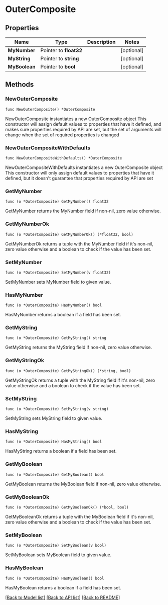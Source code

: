 # OuterComposite

## Properties

Name | Type | Description | Notes
------------ | ------------- | ------------- | -------------
**MyNumber** | Pointer to **float32** |  | [optional] 
**MyString** | Pointer to **string** |  | [optional] 
**MyBoolean** | Pointer to **bool** |  | [optional] 

## Methods

### NewOuterComposite

`func NewOuterComposite() *OuterComposite`

NewOuterComposite instantiates a new OuterComposite object
This constructor will assign default values to properties that have it defined,
and makes sure properties required by API are set, but the set of arguments
will change when the set of required properties is changed

### NewOuterCompositeWithDefaults

`func NewOuterCompositeWithDefaults() *OuterComposite`

NewOuterCompositeWithDefaults instantiates a new OuterComposite object
This constructor will only assign default values to properties that have it defined,
but it doesn't guarantee that properties required by API are set

### GetMyNumber

`func (o *OuterComposite) GetMyNumber() float32`

GetMyNumber returns the MyNumber field if non-nil, zero value otherwise.

### GetMyNumberOk

`func (o *OuterComposite) GetMyNumberOk() (*float32, bool)`

GetMyNumberOk returns a tuple with the MyNumber field if it's non-nil, zero value otherwise
and a boolean to check if the value has been set.

### SetMyNumber

`func (o *OuterComposite) SetMyNumber(v float32)`

SetMyNumber sets MyNumber field to given value.

### HasMyNumber

`func (o *OuterComposite) HasMyNumber() bool`

HasMyNumber returns a boolean if a field has been set.

### GetMyString

`func (o *OuterComposite) GetMyString() string`

GetMyString returns the MyString field if non-nil, zero value otherwise.

### GetMyStringOk

`func (o *OuterComposite) GetMyStringOk() (*string, bool)`

GetMyStringOk returns a tuple with the MyString field if it's non-nil, zero value otherwise
and a boolean to check if the value has been set.

### SetMyString

`func (o *OuterComposite) SetMyString(v string)`

SetMyString sets MyString field to given value.

### HasMyString

`func (o *OuterComposite) HasMyString() bool`

HasMyString returns a boolean if a field has been set.

### GetMyBoolean

`func (o *OuterComposite) GetMyBoolean() bool`

GetMyBoolean returns the MyBoolean field if non-nil, zero value otherwise.

### GetMyBooleanOk

`func (o *OuterComposite) GetMyBooleanOk() (*bool, bool)`

GetMyBooleanOk returns a tuple with the MyBoolean field if it's non-nil, zero value otherwise
and a boolean to check if the value has been set.

### SetMyBoolean

`func (o *OuterComposite) SetMyBoolean(v bool)`

SetMyBoolean sets MyBoolean field to given value.

### HasMyBoolean

`func (o *OuterComposite) HasMyBoolean() bool`

HasMyBoolean returns a boolean if a field has been set.


[[Back to Model list]](../README.md#documentation-for-models) [[Back to API list]](../README.md#documentation-for-api-endpoints) [[Back to README]](../README.md)



